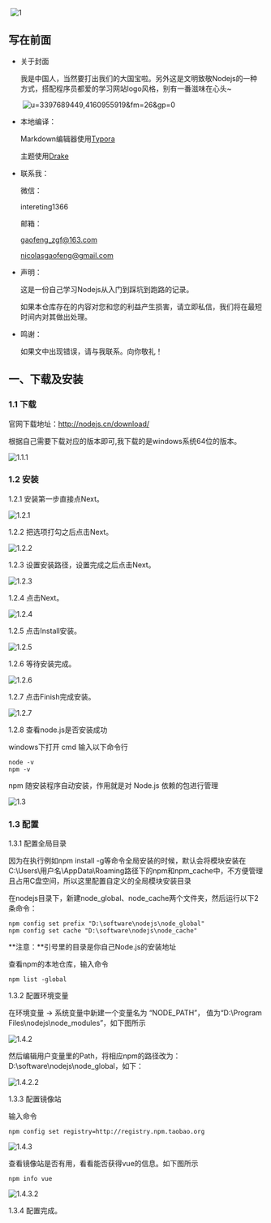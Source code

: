 ​                                  ![1](https://gitee.com/zgf1366/pic_store/raw/master/img/20210105151907.jpeg)

## 写在前面

- 关于封面

  我是中国人，当然要打出我们的大国宝啦。另外这是文明致敬Nodejs的一种方式，搭配程序员都爱的学习网站logo风格，别有一番滋味在心头~

  ​                              ![u=3397689449,4160955919&fm=26&gp=0](https://gitee.com/zgf1366/pic_store/raw/master/img/20210105151847.jpeg)

  

- 本地编译：

  Markdown编辑器使用[Typora](https://typora.io/)

  主题使用[Drake](https://theme.typora.io/theme/Drake/)

  

- 联系我：

  微信：

  intereting1366

  邮箱：

  gaofeng_zgf@163.com

  nicolasgaofeng@gmail.com

  

- 声明：

  这是一份自己学习Nodejs从入门到踩坑到跑路的记录。

  如果本仓库存在的内容对您和您的利益产生损害，请立即私信，我们将在最短时间内对其做出处理。

  

- 鸣谢：

  如果文中出现错误，请与我联系。向你敬礼！

## 一、下载及安装

### 1.1 下载

官网下载地址：http://nodejs.cn/download/

根据自己需要下载对应的版本即可,我下载的是windows系统64位的版本。

![1.1.1](https://gitee.com/zgf1366/pic_store/raw/master/img/20210105003202.png)

### 1.2 安装

1.2.1 安装第一步直接点Next。

![1.2.1](https://gitee.com/zgf1366/pic_store/raw/master/img/20210105003221.png)

1.2.2 把选项打勾之后点击Next。

![1.2.2](https://gitee.com/zgf1366/pic_store/raw/master/img/20210105003250.png)

1.2.3 设置安装路径，设置完成之后点击Next。

![1.2.3](https://gitee.com/zgf1366/pic_store/raw/master/img/20210105003259.png)

1.2.4 点击Next。

![1.2.4](https://gitee.com/zgf1366/pic_store/raw/master/img/20210105003306.png)

1.2.5 点击Install安装。

![1.2.5](https://gitee.com/zgf1366/pic_store/raw/master/img/20210105003315.png)

1.2.6 等待安装完成。

![1.2.6](https://gitee.com/zgf1366/pic_store/raw/master/img/20210105003321.png)

1.2.7 点击Finish完成安装。

![1.2.7](https://gitee.com/zgf1366/pic_store/raw/master/img/20210105003331.png)

1.2.8 查看node.js是否安装成功

windows下打开 cmd 输入以下命令行

```
node -v
npm -v
```

npm 随安装程序自动安装，作用就是对 Node.js 依赖的包进行管理

![1.3](https://gitee.com/zgf1366/pic_store/raw/master/img/20210105003348.png)

### 1.3 配置

1.3.1 配置全局目录

因为在执行例如npm install -g等命令全局安装的时候，默认会将模块安装在C:\Users\用户名\AppData\Roaming路径下的npm和npm_cache中，不方便管理且占用C盘空间，所以这里配置自定义的全局模块安装目录

在nodejs目录下，新建node_global、node_cache两个文件夹，然后运行以下2条命令：

```
npm config set prefix "D:\software\nodejs\node_global"
npm config set cache "D:\software\nodejs\node_cache"
```

**注意：**引号里的目录是你自己Node.js的安装地址

查看npm的本地仓库，输入命令

```
npm list -global
```

1.3.2 配置环境变量

在环境变量 -> 系统变量中新建一个变量名为 “NODE_PATH”， 值为“D:\Program Files\nodejs\node_modules”，如下图所示

![1.4.2](https://gitee.com/zgf1366/pic_store/raw/master/img/20210105003527.png)

然后编辑用户变量里的Path，将相应npm的路径改为：D:\software\nodejs\node_global，如下：

![1.4.2.2](https://gitee.com/zgf1366/pic_store/raw/master/img/20210105003535.png)



1.3.3 配置镜像站

输入命令

```
npm config set registry=http://registry.npm.taobao.org 
```

![1.4.3](https://gitee.com/zgf1366/pic_store/raw/master/img/20210105003551.png)

查看镜像站是否有用，看看能否获得vue的信息。如下图所示

```
npm info vue 
```

![1.4.3.2](https://gitee.com/zgf1366/pic_store/raw/master/img/20210105003600.png)

1.3.4 配置完成。